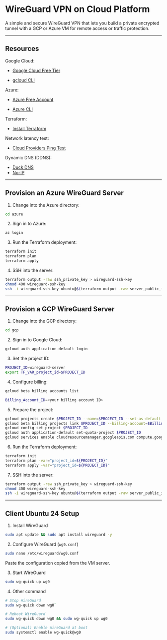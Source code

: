 # WireGuard VPN on Cloud Platform

A simple and secure WireGuard VPN that lets you build a private encrypted tunnel with a GCP or Azure VM for remote access or traffic protection.

---

## Resources

Google Cloud:
- [Google Cloud Free Tier](https://cloud.google.com/free/docs/free-cloud-features?hl=en#compute)

- [gcloud CLI](https://cloud.google.com/sdk/docs/install)

Azure:
- [Azure Free Account](https://azure.microsoft.com/en-us/pricing/purchase-options/azure-account?icid=azurefreeaccount#freeservices)

- [Azure CLI](https://learn.microsoft.com/en-us/cli/azure/install-azure-cli-linux?view=azure-cli-latest&pivots=apt)

Terraform:
- [Install Terraform](https://developer.hashicorp.com/terraform/tutorials/aws-get-started/install-cli)

Network latency test:
- [Cloud Providers Ping Test](https://cloudpingtest.com/)

Dynamic DNS (DDNS):
- [Duck DNS](https://www.duckdns.org/)
- [No-IP](https://www.noip.com/)

---

## Provision an Azure WireGuard Server

1. Change into the Azure directory:

```bash
cd azure
```

2. Sign in to Azure:

```bash
az login
```

3. Run the Terraform deployment:

```bash
terraform init
terraform plan
terraform apply
```

4. SSH into the server:

```bash
terraform output -raw ssh_private_key > wireguard-ssh-key
chmod 400 wireguard-ssh-key
ssh -i wireguard-ssh-key ubuntu@$(terraform output -raw server_public_ipv4)
```

---

## Provision a GCP WireGuard Server

1. Change into the GCP directory:

```bash
cd gcp
```

2. Sign in to Google Cloud:

```bash
gcloud auth application-default login
```

3. Set the project ID:

```bash
PROJECT_ID=wireguard-server
export TF_VAR_project_id=$PROJECT_ID
```

4. Configure billing:

```bash
gcloud beta billing accounts list
```
```bash
Billing_Account_ID=<your billing account ID>
```
5. Prepare the project:

```bash
gcloud projects create $PROJECT_ID --name=$PROJECT_ID --set-as-default
gcloud beta billing projects link $PROJECT_ID --billing-account=$Billing_Account_ID
gcloud config set project $PROJECT_ID
gcloud auth application-default set-quota-project $PROJECT_ID
gcloud services enable cloudresourcemanager.googleapis.com compute.googleapis.com --project=$PROJECT_ID
```

6. Run the Terraform deployment:

```bash
terraform init
terraform plan -var="project_id=${PROJECT_ID}"
terraform apply -var="project_id=${PROJECT_ID}"
```

7. SSH into the server:

```bash
terraform output -raw ssh_private_key > wireguard-ssh-key
chmod 400 wireguard-ssh-key
ssh -i wireguard-ssh-key ubuntu@$(terraform output -raw server_public_ipv4)
```

---

## Client Ubuntu 24 Setup

1. Install WireGuard

```bash
sudo apt update && sudo apt install wireguard -y
```

2. Configure WireGuard (`wg0.conf`)

```bash
sudo nano /etc/wireguard/wg0.conf
```

Paste the configuration copied from the VM server.

3. Start WireGuard

```bash
sudo wg-quick up wg0
```

4. Other command

```bash
# Stop WireGuard
sudo wg-quick down wg0`

# Reboot WireGuard
sudo wg-quick down wg0 && sudo wg-quick up wg0

# (Optional) Enable WireGuard at boot
sudo systemctl enable wg-quick@wg0
```